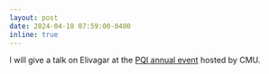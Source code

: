 ```yaml
---
layout: post
date: 2024-04-18 07:59:00-0400
inline: true
---
```


I will give a talk on Elivagar at the [PQI annual event](https://www.pqi.org/pqi-2024-event) hosted by CMU.
